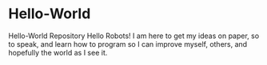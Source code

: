 # Hello-World
Hello-World Repository
Hello Robots!
I am here to get my ideas on paper, so to speak, and learn how to program so I can improve myself, others, and hopefully the world as I see it.
